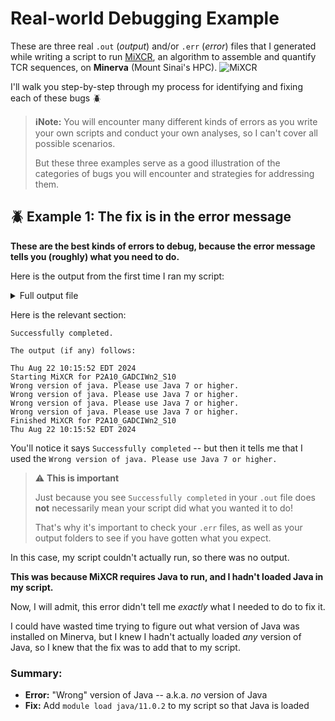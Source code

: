 # Real-world Debugging Example
These are three real `.out` (*output*) and/or `.err` (*error*) files that I generated while writing a script to run [MiXCR](https://mixcr.com/mixcr/about/), an algorithm to assemble and quantify TCR sequences, on **Minerva** (Mount Sinai's HPC).
![MiXCR](https://mixcr.com/mixcr/about-light.svg#only-light)

I'll walk you step-by-step through my process for identifying and fixing each of these bugs 🪲

> **ℹ️Note:** You will encounter many different kinds of errors as you write your own scripts and conduct your own analyses, so I can't cover all possible scenarios. 
>
> But these three examples serve as a good illustration of the categories of bugs you will encounter and strategies for addressing them.

## 🪲 Example 1: The fix is in the error message
**These are the best kinds of errors to debug, because the error message tells you (roughly) what you need to do.**

Here is the output from the first time I ran my script:

<details>
  <summary> Full output file </summary>
  
```
Sender: LSF System <lsfadmin@lh05g17>
Subject: Job 137582052[1]: <MyArrayJob[1-1]> in cluster <chimera> Done

Job <MyArrayJob[1-1]> was submitted from host <li03c03.chimera.hpc.mssm.edu> by user <monsok03> in cluster <chimera> at Thu Aug 22 10:14:37 2024
Job was executed on host(s) <lh05g17>, in queue <premium>, as user <monsok03> in cluster <chimera> at Thu Aug 22 10:15:51 2024
</hpc/users/monsok03> was used as the home directory.
</sc/arion/projects/NGSCRC/Scripts/NRG-GY003/TCRseq> was used as the working directory.
Started at Thu Aug 22 10:15:51 2024
Terminated at Thu Aug 22 10:15:52 2024
Results reported at Thu Aug 22 10:15:52 2024

Your job looked like:

------------------------------------------------------------
# LSBATCH: User input
#!/bin/bash
#BSUB -P acc_NGSCRC 		   # Zamarin Lab allocation account
#BSUB -n 1	    		       # total number of compute cores
#BSUB -W 08:00	    		   # walltime in HH:MM
#BSUB -q premium    		   # queue 
#BSUB -R "rusage[mem=32GB]"        # 32 GB of memory (32 GB per core)
#BSUB -J "MiXCR_FC7[1-94]"         # Job name (batch job for flow cell 7 TCR-seq)
#BSUB -o out.%J.%Im		     # output file name (%I=job array index, %J=jobID)
#BSUB -e err.%J.%I  		   # error file name (same nomenclature as above)
#BSUB -L /bin/bash		     # Initialize the execution environment


export PATH=/sc/arion/projects/NGSCRC/Tools/MiXCR/mixcr-4.7.0-0/bin:$PATH

FLOW_CELL="FC07"
SAMPLE_LIST=${FLOW_CELL}_sample_list.txt
SAMPLE_DIR=$(head -n "${LSB_JOBINDEX}" "${SAMPLE_LIST}" | tail -n 1)
SAMPLE_ID=$(basename ${SAMPLE_DIR})
OUTPUT_FOLDER="/sc/arion/projects/NGSCRC/Work/NRG-GY003/TCRseq/MiXCR"

echo `date`
echo "Starting MiXCR for ${SAMPLE_ID}"

## MiXCR has a pre-set for Cellecta DNA sequencing so we will use that

mkdir -p ${OUTPUT_FOLDER}/${SAMPLE_ID}
mkdir -p ${OUTPUT_FOLDER}/${SAMPLE_ID}/figs


mixcr analyze cellecta-human-dna-xcr-umi-drivermap-air \
    ${SAMPLE_DIR}/${SAMPLE_ID}_R1_001.fastq.gz \
    ${SAMPLE_DIR}/${SAMPLE_ID}_R2_001.fastq.gz \
    ${OUTPUT_FOLDER}/${SAMPLE_ID}

mv ${SAMPLE_ID}.* ${OUTPUT_FOLDER}/${SAMPLE_ID}
cd ${OUTPUT_FOLDER}/${SAMPLE_ID}

mixcr exportQc align \
    ${SAMPLE_ID}.clns \
    figs/${SAMPLE_ID}_alignQc.pdf

mixcr exportQc chainUsage \
    ${SAMPLE_ID}.clns \
    figs/${SAMPLE_ID}_chainUsage.pdf

mixcr exportQc tags \
    ${SAMPLE_ID}.clns \
    figs/${SAMPLE_ID}_tags.pdf

(... more ...)
------------------------------------------------------------

Successfully completed.

Resource usage summary:

    CPU time :                                   0.14 sec.
    Max Memory :                                 -
    Average Memory :                             -
    Total Requested Memory :                     32768.00 MB
    Delta Memory :                               -
    Max Swap :                                   -
    Max Processes :                              -
    Max Threads :                                -
    Run time :                                   1 sec.
    Turnaround time :                            75 sec.

The output (if any) follows:

Thu Aug 22 10:15:52 EDT 2024
Starting MiXCR for P2A10_GADCIWn2_S10
Wrong version of java. Please use Java 7 or higher.
Wrong version of java. Please use Java 7 or higher.
Wrong version of java. Please use Java 7 or higher.
Wrong version of java. Please use Java 7 or higher.
Finished MiXCR for P2A10_GADCIWn2_S10
Thu Aug 22 10:15:52 EDT 2024


PS:

Read file <err.137582052.1> for stderr output of this job.

```

</details>

Here is the relevant section:
```
Successfully completed.

The output (if any) follows:

Thu Aug 22 10:15:52 EDT 2024
Starting MiXCR for P2A10_GADCIWn2_S10
Wrong version of java. Please use Java 7 or higher.
Wrong version of java. Please use Java 7 or higher.
Wrong version of java. Please use Java 7 or higher.
Wrong version of java. Please use Java 7 or higher.
Finished MiXCR for P2A10_GADCIWn2_S10
Thu Aug 22 10:15:52 EDT 2024
```
You'll notice it says `Successfully completed` -- but then it tells me that I used the `Wrong version of java. Please use Java 7 or higher.`

>⚠️ **This is important**
>
>Just because you see `Successfully completed` in your `.out` file does **not** necessarily mean your script did what you wanted it to do!
>
>That's why it's important to check your `.err` files, as well as your output folders to see if you have gotten what you expect.

In this case, my script couldn't actually run, so there was no output.

**This was because MiXCR requires Java to run, and I hadn't loaded Java in my script.**

Now, I will admit, this error didn't tell me *exactly* what I needed to do to fix it. 

I could have wasted time trying to figure out what version of Java was installed on Minerva, but I knew I hadn't actually loaded *any* version of Java, so I knew that the fix was to add that to my script. 

### Summary:
* **Error:** "Wrong" version of Java -- a.k.a. *no* version of Java
* **Fix:** Add `module load java/11.0.2` to my script so that Java is loaded

